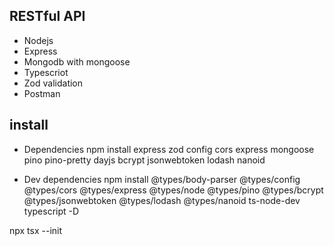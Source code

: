 ## RESTful API
- Nodejs
- Express
- Mongodb with mongoose
- Typescriot
- Zod validation
- Postman

## install
- Dependencies
npm install express zod config cors express mongoose pino pino-pretty dayjs bcrypt jsonwebtoken lodash nanoid

- Dev dependencies
npm install @types/body-parser @types/config @types/cors @types/express @types/node @types/pino @types/bcrypt @types/jsonwebtoken @types/lodash @types/nanoid ts-node-dev typescript -D

npx tsx --init
